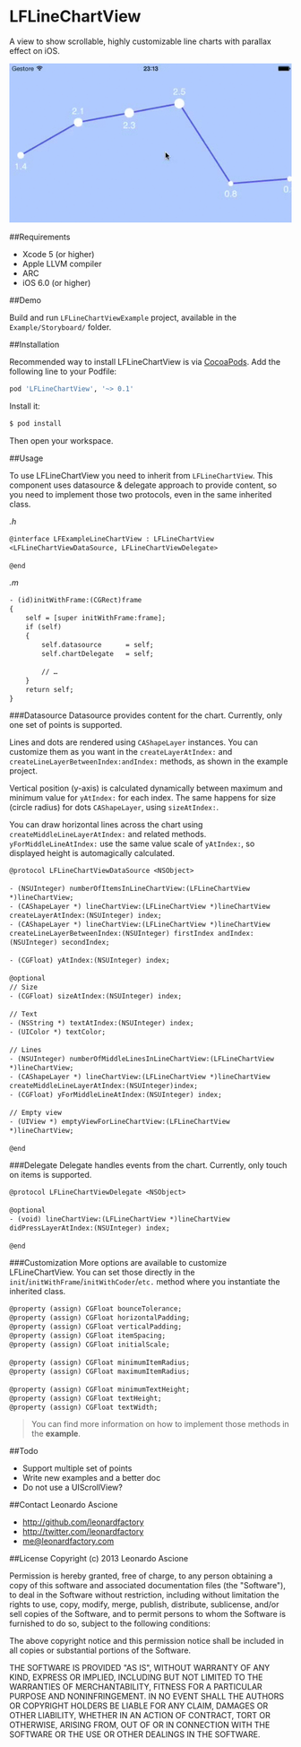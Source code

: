 LFLineChartView
===============

A view to show scrollable, highly customizable line charts with parallax effect on iOS.

![Demo](Demo.gif)

##Requirements

* Xcode 5 (or higher)
* Apple LLVM compiler
* ARC
* iOS 6.0 (or higher)

##Demo

Build and run `LFLineChartViewExample` project, available in the `Example/Storyboard/` folder.

##Installation

Recommended way to install LFLineChartView is via [CocoaPods](http://cocoapods.org/). Add the following line to your Podfile:

```ruby
pod 'LFLineChartView', '~> 0.1'
```

Install it:

```sh
$ pod install
```

Then open your workspace.

##Usage

To use LFLineChartView you need to inherit from `LFLineChartView`. This component uses datasource & delegate approach to provide content, so you need to implement those two protocols, even in the same inherited class.

_.h_
```objc
@interface LFExampleLineChartView : LFLineChartView <LFLineChartViewDataSource, LFLineChartViewDelegate>

@end
```

_.m_
```objc
- (id)initWithFrame:(CGRect)frame
{
    self = [super initWithFrame:frame];
    if (self)
    {
        self.datasource      = self;
        self.chartDelegate   = self;
        
        // …
    }
    return self;
}
```

###Datasource
Datasource provides content for the chart. Currently, only one set of points is supported.

Lines and dots are rendered using `CAShapeLayer` instances. You can customize them as you want in the `createLayerAtIndex:` and `createLineLayerBetweenIndex:andIndex:` methods, as shown in the example project.

Vertical position (y-axis) is calculated dynamically between maximum and minimum value for `yAtIndex:` for each index. The same happens for size (circle radius) for dots `CAShapeLayer`, using `sizeAtIndex:`.

You can draw horizontal lines across the chart using `createMiddleLineLayerAtIndex:` and related methods.
`yForMiddleLineAtIndex:` use the same value scale of `yAtIndex:`, so displayed height is automagically calculated.

```objc
@protocol LFLineChartViewDataSource <NSObject>

- (NSUInteger) numberOfItemsInLineChartView:(LFLineChartView *)lineChartView;
- (CAShapeLayer *) lineChartView:(LFLineChartView *)lineChartView createLayerAtIndex:(NSUInteger) index;
- (CAShapeLayer *) lineChartView:(LFLineChartView *)lineChartView createLineLayerBetweenIndex:(NSUInteger) firstIndex andIndex:(NSUInteger) secondIndex;

- (CGFloat) yAtIndex:(NSUInteger) index;

@optional
// Size
- (CGFloat) sizeAtIndex:(NSUInteger) index;

// Text
- (NSString *) textAtIndex:(NSUInteger) index;
- (UIColor *) textColor;

// Lines
- (NSUInteger) numberOfMiddleLinesInLineChartView:(LFLineChartView *)lineChartView;
- (CAShapeLayer *) lineChartView:(LFLineChartView *)lineChartView createMiddleLineLayerAtIndex:(NSUInteger)index;
- (CGFloat) yForMiddleLineAtIndex:(NSUInteger) index;

// Empty view
- (UIView *) emptyViewForLineChartView:(LFLineChartView *)lineChartView;

@end
```

###Delegate
Delegate handles events from the chart. Currently, only touch on items is supported.

```objc
@protocol LFLineChartViewDelegate <NSObject>

@optional
- (void) lineChartView:(LFLineChartView *)lineChartView didPressLayerAtIndex:(NSUInteger) index;

@end
```

###Customization
More options are available to customize LFLineChartView. You can set those directly in the `init`/`initWithFrame`/`initWithCoder`/`etc.` method where you instantiate the inherited class.

```objc
@property (assign) CGFloat bounceTolerance;
@property (assign) CGFloat horizontalPadding;
@property (assign) CGFloat verticalPadding;
@property (assign) CGFloat itemSpacing;
@property (assign) CGFloat initialScale;

@property (assign) CGFloat minimumItemRadius;
@property (assign) CGFloat maximumItemRadius;

@property (assign) CGFloat minimumTextHeight;
@property (assign) CGFloat textHeight;
@property (assign) CGFloat textWidth;
```

> You can find more information on how to implement those methods in the **example**.

##Todo

* Support multiple set of points
* Write new examples and a better doc
* Do not use a UIScrollView?

##Contact
Leonardo Ascione

* http://github.com/leonardfactory
* http://twitter.com/leonardfactory
* me@leonardfactory.com


##License
Copyright (c) 2013 Leonardo Ascione

Permission is hereby granted, free of charge, to any person
obtaining a copy of this software and associated documentation
files (the "Software"), to deal in the Software without
restriction, including without limitation the rights to use,
copy, modify, merge, publish, distribute, sublicense, and/or sell
copies of the Software, and to permit persons to whom the
Software is furnished to do so, subject to the following
conditions:

The above copyright notice and this permission notice shall be
included in all copies or substantial portions of the Software.

THE SOFTWARE IS PROVIDED "AS IS", WITHOUT WARRANTY OF ANY KIND,
EXPRESS OR IMPLIED, INCLUDING BUT NOT LIMITED TO THE WARRANTIES
OF MERCHANTABILITY, FITNESS FOR A PARTICULAR PURPOSE AND
NONINFRINGEMENT. IN NO EVENT SHALL THE AUTHORS OR COPYRIGHT
HOLDERS BE LIABLE FOR ANY CLAIM, DAMAGES OR OTHER LIABILITY,
WHETHER IN AN ACTION OF CONTRACT, TORT OR OTHERWISE, ARISING
FROM, OUT OF OR IN CONNECTION WITH THE SOFTWARE OR THE USE OR
OTHER DEALINGS IN THE SOFTWARE.




